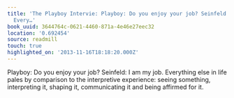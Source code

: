 ```yaml
---
title: 'The Playboy Intervie: Playboy: Do you enjoy your job? Seinfeld: I am my job.
  Every…'
book_uuid: 3644764c-0621-4460-871a-4e46e27eec32
location: '0.692454'
source: readmill
touch: true
highlighted_on: '2013-11-16T18:18:20.000Z'
---
```


Playboy: Do you enjoy your job? Seinfeld: I am my job. Everything else in life pales by comparison to the interpretive experience: seeing something, interpreting it, shaping it, communicating it and being affirmed for it.